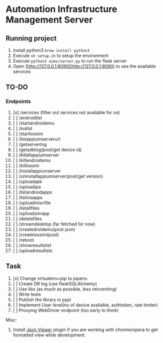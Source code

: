 # Automation Infrastructure Management Server

## Running project

1. Install python3 `brew install python3`
1. Execute `sh setup.sh` to setup the environment
1. Execute `python3 aims/server.py` to run the flask server
1. Open [http://127.0.0.1:8090](http://127.0.0.1:8090) to see the available services

## TO-DO

### Endpoints

1. [x]  /services (filter out services not available for os)
1. [ ]  /androidlist
1. [ ]  /startandroidemu
1. [ ]  /ioslist
1. [ ]  /startiossim
1. [ ]  /listappiumserverurl
1. [ ]  /getserverlog
1. [ ]  /getadblog(post/get device id)
1. [ ]  /killallappiumserver
1. [ ]  /killandroidemu
1. [ ]  /killiossim
1. [ ]  /installappiumserver
1. [ ]  /uninstallappiumserver(post/get version)
1. [ ]  /uploadapk
1. [ ]  /uploadipa
1. [ ]  /listandroidapps
1. [ ]  /listiosapps
1. [ ]  /uploadmiscfile
1. [ ]  /listallfiles
1. [ ]  /uploadsimapp
1. [ ]  /deletefiles
1. [ ]  /streamdesktop (far fetched for now)
1. [ ]  /createdroidemu(post json)
1. [ ]  /createiossim(post)
1. [ ]  /reboot
1. [ ]  /showresultslist
1. [ ]  /uploadresultsto

## Task
1. [x] Change virtualenv+pip to pipenv.
1. [ ]  Create DB log (use flaskSQLAlchemy)
1. [ ]  Use libs (as much as possible, less reinventing)
1. [ ]  Write tests
1. [ ]  Publish the library in pypi
1. [ ]  Implement User level(no of device available, authtoken, rate limiter)
1. [ ]  Proxying WebDriver endpoint (too early to think)

Misc:
1. Install [Json Viewer](https://chrome.google.com/webstore/detail/jsonview/chklaanhfefbnpoihckbnefhakgolnmc) plugin if you are working with chrome/opera to get formatted view while development.